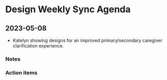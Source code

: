 # Design Weekly Sync Agenda

## 2023-05-08

- Katelyn showing designs for an improved primary/secondary caregiver clarification experience.

### Notes

### Action items
